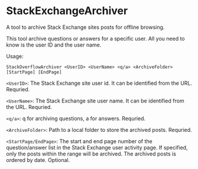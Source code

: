 # StackExchangeArchiver
A tool to archive Stack Exchange sites posts for offline browsing.

This tool archive questions or answers for a specific user. All you need to know is the user ID and the user name.

Usage:

`StackOverflowArchiver <UserID> <UserName> <q/a> <ArchiveFolder> [StartPage] [EndPage]`

  `<UserID>`: The Stack Exchange site user id. It can be identified from the URL. Requried.
  
  `<UserName>`: The Stack Exchange site user name. It can be identified from the URL. Requried.
  
  `<q/a>`: q for archiving questions, a for answers. Requried.
  
  `<ArchiveFolder>`: Path to a local folder to store the archived posts. Requried.
  
  `<StartPage/EndPage>`: The start and end page number of the question/answer list in the Stack Exchange user activity page. If specified, only the posts within the range will be archived. The archived posts is ordered by date. Optional.
